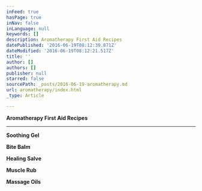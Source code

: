 ```yaml
---
inFeed: true
hasPage: true
inNav: false
inLanguage: null
keywords: []
description: Aromatherapy First Aid Recipes
datePublished: '2016-06-19T08:12:39.871Z'
dateModified: '2016-06-19T08:12:21.517Z'
title: ''
author: []
authors: []
publisher: null
starred: false
sourcePath: _posts/2016-06-19-aromatherapy.md
url: aromatherapy/index.html
_type: Article

---
```

**Aromatherapy First Aid Recipes**

****

**Soothing Gel**

**Bite Balm**

**Healing Salve**

**Muscle Rub**

**Massage Oils**
